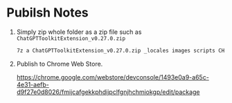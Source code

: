# Pubilsh Notes

1. Simply zip whole folder as a zip file such as `ChatGPTToolkitExtension_v0.27.0.zip`

    ```sh
    7z a ChatGPTToolkitExtension_v0.27.0.zip _locales images scripts CHANGELOG.md manifest.json README.md
    ```

2. Publish to Chrome Web Store.

    <https://chrome.google.com/webstore/devconsole/1493e0a9-a65c-4e31-aefb-d9f27e0d8026/fmijcafgekkphdijpclfgnjhchmiokgp/edit/package>